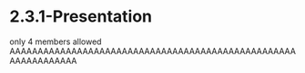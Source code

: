# 2.3.1-Presentation
only 4 members allowed
AAAAAAAAAAAAAAAAAAAAAAAAAAAAAAAAAAAAAAAAAAAAAAAAAAAAAAAAAAAAAAA

